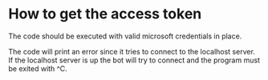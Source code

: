 # How to get the access token

The code should be executed with valid microsoft credentials in place.

The code will print an error since it tries to connect to the localhost server. If the localhost server is up the bot will try to connect and the program must be exited with ^C.
